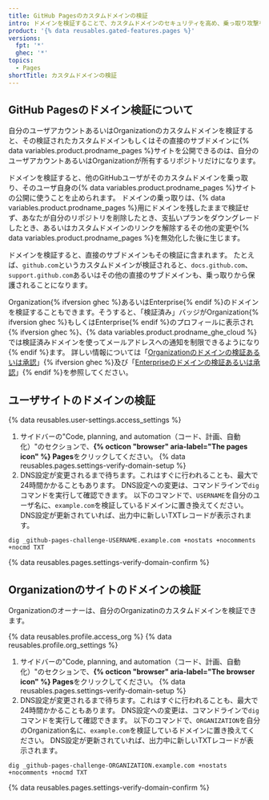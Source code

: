 ```yaml
---
title: GitHub Pagesのカスタムドメインの検証
intro: ドメインを検証することで、カスタムドメインのセキュリティを高め、乗っ取り攻撃を回避できます。
product: '{% data reusables.gated-features.pages %}'
versions:
  fpt: '*'
  ghec: '*'
topics:
  - Pages
shortTitle: カスタムドメインの検証
---
```


## GitHub Pagesのドメイン検証について

自分のユーザアカウントあるいはOrganizationのカスタムドメインを検証すると、その検証されたカスタムドメインもしくはその直接のサブドメインに{% data variables.product.prodname_pages %}サイトを公開できるのは、自分のユーザアカウントあるいはOrganizationが所有するリポジトリだけになります。

ドメインを検証すると、他のGitHubユーザがそのカスタムドメインを乗っ取り、そのユーザ自身の{% data variables.product.prodname_pages %}サイトの公開に使うことを止められます。 ドメインの乗っ取りは、{% data variables.product.prodname_pages %}用にドメインを残したままで検証せず、あなたが自分のリポジトリを削除したとき、支払いプランをダウングレードしたとき、あるいはカスタムドメインのリンクを解除するその他の変更や{% data variables.product.prodname_pages %}を無効化した後に生じます。

ドメインを検証すると、直接のサブドメインもその検証に含まれます。 たとえば、`github.com`というカスタムドメインが検証されると、`docs.github.com`、`support.github.com`あるいはその他の直接のサブドメインも、乗っ取りから保護されることになります。

Organization{% ifversion ghec %}あるいはEnterprise{% endif %}のドメインを検証することもできます。そうすると、「検証済み」バッジがOrganization{% ifversion ghec %}もしくはEnterprise{% endif %}のプロフィールに表示され{% ifversion ghec %}、{% data variables.product.prodname_ghe_cloud %}では検証済みドメインを使ってメールアドレスへの通知を制限できるようになり{% endif %}ます。 詳しい情報については「[Organizationのドメインの検証あるいは承認](/organizations/managing-organization-settings/verifying-or-approving-a-domain-for-your-organization)」{% ifversion ghec %}及び「[Enterpriseのドメインの検証あるいは承認](/enterprise-cloud@latest/admin/configuration/configuring-your-enterprise/verifying-or-approving-a-domain-for-your-enterprise)」{% endif %}を参照してください。

## ユーザサイトのドメインの検証

{% data reusables.user-settings.access_settings %}
1. サイドバーの"Code, planning, and automation（コード、計画、自動化）"のセクションで、**{% octicon "browser" aria-label="The pages icon" %} Pages**をクリックしてください。
{% data reusables.pages.settings-verify-domain-setup %}
1. DNS設定が変更されるまで待ちます。これはすぐに行われることも、最大で24時間かかることもあります。 DNS設定への変更は、コマンドラインで`dig`コマンドを実行して確認できます。 以下のコマンドで、`USERNAME`を自分のユーザ名に、`example.com`を検証しているドメインに置き換えてください。 DNS設定が更新されていれば、出力中に新しいTXTレコードが表示されます。
  ```
  dig _github-pages-challenge-USERNAME.example.com +nostats +nocomments +nocmd TXT
  ```
{% data reusables.pages.settings-verify-domain-confirm %}

## Organizationのサイトのドメインの検証

Organizationのオーナーは、自分のOrganizatinのカスタムドメインを検証できます。

{% data reusables.profile.access_org %}
{% data reusables.profile.org_settings %}
1. サイドバーの"Code, planning, and automation（コード、計画、自動化）"のセクションで、**{% octicon "browser" aria-label="The browser icon" %} Pages**をクリックしてください。
{% data reusables.pages.settings-verify-domain-setup %}
1. DNS設定が変更されるまで待ちます。これはすぐに行われることも、最大で24時間かかることもあります。 DNS設定への変更は、コマンドラインで`dig`コマンドを実行して確認できます。 以下のコマンドで、`ORGANIZATION`を自分のOrganization名に、`example.com`を検証しているドメインに置き換えてください。 DNS設定が更新されていれば、出力中に新しいTXTレコードが表示されます。
  ```
  dig _github-pages-challenge-ORGANIZATION.example.com +nostats +nocomments +nocmd TXT
  ```
{% data reusables.pages.settings-verify-domain-confirm %}
